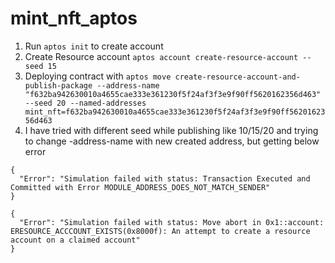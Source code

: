 # mint_nft_aptos

1. Run `aptos init` to create account
2. Create Resource account `aptos account create-resource-account --seed 15`
3. Deploying contract with `aptos move create-resource-account-and-publish-package --address-name "f632ba942630010a4655cae333e361230f5f24af3f3e9f90ff5620162356d463" --seed 20 --named-addresses mint_nft=f632ba942630010a4655cae333e361230f5f24af3f3e9f90ff5620162356d463`
4. I have tried with different seed while publishing like 10/15/20 and trying to change -address-name with new created address, but getting below error

```log
{
  "Error": "Simulation failed with status: Transaction Executed and Committed with Error MODULE_ADDRESS_DOES_NOT_MATCH_SENDER"
}
```

```log
{
  "Error": "Simulation failed with status: Move abort in 0x1::account: ERESOURCE_ACCCOUNT_EXISTS(0x8000f): An attempt to create a resource account on a claimed account"
}
```